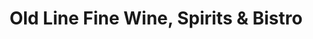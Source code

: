 ---
title: "Old Line Fine Wine, Spirits & Bistro"
url: /beltsville/old-line-fine-wine-spirits-and-bistro/
shop: alcohol
---